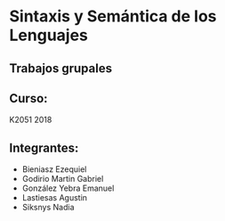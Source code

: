 # Sintaxis y Semántica de los Lenguajes
## Trabajos grupales
## Curso: 
K2051 2018
## Integrantes:
* Bieniasz Ezequiel
* Godirio Martin Gabriel
* González Yebra Emanuel
* Lastiesas Agustin
* Siksnys Nadia
